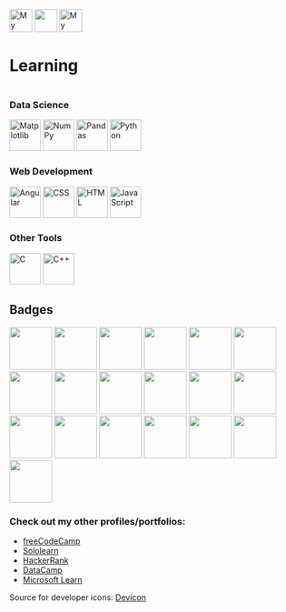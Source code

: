 <body>
	<div style="display:inline-block">
		<a href="https://www.linkedin.com/in/burak-hocuk/"><img height="40" src="https://cdn.jsdelivr.net/gh/devicons/devicon/icons/linkedin/linkedin-original.svg" alt="My LinkedIn profile" /></a>
        	<a href="https://github.com/burak-hocuk"><img height="40" src="https://cdn.jsdelivr.net/gh/devicons/devicon@latest/icons/github/github-original.svg" /></a>
		<a href="https://www.kaggle.com/burakhocuk"><img height="40" src="https://cdn.jsdelivr.net/gh/devicons/devicon@latest/icons/kaggle/kaggle-original.svg" alt="My Kaggle profile" /></a>
	</div>
	<h1>Learning</h1>
	<div style="display:inline-block">
		<h3>Data Science</h3>
			<a href="https://matplotlib.org/"><img height="55" src="https://cdn.jsdelivr.net/gh/devicons/devicon@latest/icons/matplotlib/matplotlib-original.svg" alt="Matplotlib" /></a>
   			<a href="https://numpy.org/"><img height="55" src="https://cdn.jsdelivr.net/gh/devicons/devicon@latest/icons/numpy/numpy-original.svg" alt="NumPy" /></a>
          		<a href="https://pandas.pydata.org/"><img height="55" src="https://cdn.jsdelivr.net/gh/devicons/devicon@latest/icons/pandas/pandas-original.svg" alt="Pandas" /></a>
			<a href="https://www.python.org/"><img height="55" src="https://cdn.jsdelivr.net/gh/devicons/devicon/icons/python/python-original.svg" alt="Python" /></a>
		<h3>Web Development</h3>
	        	<a href="https://angular.io/"><img height="55" src="https://cdn.jsdelivr.net/gh/devicons/devicon@latest/icons/angular/angular-original.svg" alt="Angular" /></a>
			<img height="55" src="https://cdn.jsdelivr.net/gh/devicons/devicon/icons/css3/css3-original.svg" alt="CSS" />
			<img height="55" src="https://cdn.jsdelivr.net/gh/devicons/devicon/icons/html5/html5-original.svg" alt="HTML" />
			<a href="https://ecma-international.org/"><img height="55" src="https://cdn.jsdelivr.net/gh/devicons/devicon@latest/icons/javascript/javascript-original.svg" alt="JavaScript" /></a>
		<h3>Other Tools</h3>
 			<img height="55" src="https://cdn.jsdelivr.net/gh/devicons/devicon@latest/icons/c/c-original.svg" alt="C" />
			<a href="https://isocpp.org/"><img height="55" src="https://cdn.jsdelivr.net/gh/devicons/devicon@latest/icons/cplusplus/cplusplus-original.svg" alt="C++"/></a>
	</div>
	<h2>Badges</h2>
	<div style="display:inline-block">
		<a href="https://www.credly.com/badges/4af66587-22ad-4a12-8a0c-ae515925d6dd/public_url"><img height="75" src="https://images.credly.com/images/97ef483f-ee78-48a5-b4d9-1526cf08b7a4/image.png"></a>
		<a href="https://www.credly.com/badges/443104a9-b57b-43a0-9a23-f9fa829fad88/public_url"><img height="75" src="https://images.credly.com/images/c49c04e1-7ab8-44e5-a7fa-37ed50e859af/image.png"></a>
		<a href="https://www.credly.com/badges/259563f2-b9c6-4f0a-873a-263134d76d84/public_url"><img height="75" src="https://images.credly.com/images/23959af0-44ad-4965-87ef-7758d0466471/image.png"></a>
		<a href="https://www.credly.com/badges/d85fb516-6591-4837-86c2-8431f4283d36/public_url"><img height="75" src="https://images.credly.com/images/d140b4a3-629e-46e2-9c62-ab1ba6a044c2/image.png"></a>
		<a href="https://www.credly.com/badges/306625ea-d391-4014-9d23-a15e4a6a41d5/public_url"><img height="75" src="https://images.credly.com/images/b62670ee-cb24-4603-b3b2-88517e64550d/image.png"></a>
		<a href="https://www.credly.com/badges/1843a04d-901c-4273-aceb-ab1b6ba2ba02/public_url"><img height="75" src="https://images.credly.com/images/4b02ec3c-b8e7-47b2-b033-d5ad68d69d08/image.png"></a>
		<a href="https://www.credly.com/badges/9369a864-ef04-42e6-9c3b-d61773584514/public_url"><img height="75" src="https://images.credly.com/images/edd8c4b5-eb09-4fc7-8f1e-1f29f47362b5/image.png"></a>
		<a href="https://www.credly.com/badges/e46649d4-4290-4b81-baec-fb2e26100fca/public_url"><img height="75" src="https://images.credly.com/images/ec9cb279-eea3-402b-b7fa-4f1669c8ba11/image.png"></a>
		<a href="https://www.credly.com/badges/397e380a-f4ac-41c8-942b-40fadf032de7/public_url"><img height="75" src="https://images.credly.com/images/6b35e0a1-7085-441b-8b7a-307a1f8afe40/image.png"></a>
		<a href="https://www.credly.com/badges/ddd3756e-62e5-4b2f-9788-9df79310023a/public_url"><img height="75" src="https://images.credly.com/images/d3da683c-f917-4e50-9102-fa9241eb4a90/image.png"></a>
		<a href="https://www.credly.com/badges/99351c34-71b8-4b29-8a09-9ff61abcd3b2/public_url"><img height="75" src="https://images.credly.com/images/a80b9dc3-db65-48c1-81f0-1bb3119c9dc7/image.png"></a>
		<a href="https://www.credly.com/badges/ad903394-6691-4e55-b753-f80b2574312c/public_url"><img height="75" src="https://images.credly.com/images/12056bcf-be4f-4609-a240-22a84973b686/image.png"></a>
		<a href="https://www.credly.com/badges/854b96e0-5ce1-47e6-8baa-2cd6419a2bd8/public_url"><img height="75" src="https://images.credly.com/images/5bac76f3-20dc-494b-ae36-c544c95f5d95/image.png"></a>
		<a href="https://www.credly.com/badges/ac8ed55e-544e-469a-9495-aaaaff05fd68/public_url"><img height="75" src="https://images.credly.com/images/7d081d1a-d45a-4c6d-843f-59776e265a9f/image.png"></a>
		<a href="https://www.credly.com/badges/1496243a-4540-43e3-a85c-59b204c0a544/public_url"><img height="75" src="https://images.credly.com/images/41e67025-f502-4f7f-9cf8-ca81538a533b/image.png"></a>
		<a href="https://www.credly.com/badges/47caa519-ce56-4071-a968-af60001529c0/public_url"><img height="75" src="https://images.credly.com/images/bb445c34-b2fd-4daf-9aa5-918f527b509e/image.png"></a>
		<a href="https://www.credly.com/badges/c3e90a78-c0be-40c0-9f69-6791edfbc4f9/public_url"><img height="75" src="https://images.credly.com/images/c6ba31ee-be84-4a98-8478-a152df17de65/image.png"></a>
		<a href="https://www.credly.com/badges/266ee67d-ab92-43df-b44a-0d3dbe74527e/public_url"><img height="75" src="https://images.credly.com/images/4ff66a5e-7ca4-4018-a50a-621d1075c1bc/Foundations-Learning-Foundational.png"></a>
		<a href="https://www.datacamp.com/skill-verification/AIF0012519930101"><img height="75" src="https://github.com/burak-hocuk/burak-hocuk/assets/155871917/1b9eb704-f462-4760-b742-130e5bdaae9e"></a>
	</div>
	<h3>Check out my other profiles/portfolios:</h3>
	<ul>
		<li><a href="https://www.freecodecamp.org/burak-hocuk">freeCodeCamp</a></li>
		<li><a href="https://www.sololearn.com/en/profile/30153535">Sololearn</a></li>
		<li><a href="https://www.hackerrank.com/profile/burak_hocuk">HackerRank</a></li>
		<li><a href="https://www.datacamp.com/portfolio/burak-hocuk">DataCamp</a></li>
		<li><a href="https://learn.microsoft.com/en-gb/users/burak-hocuk/">Microsoft Learn</a></li>
	</ul>
	<p>Source for developer icons: <a href="https://devicon.dev/">Devicon</a> </p>
</body>
